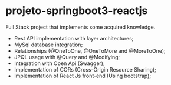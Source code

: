 # projeto-springboot3-reactjs
Full Stack project that implements some acquired knowledge.
 - Rest API implementation with layer architectures;
 - MySql database integration;
 - Relationships (@OneToOne, @OneToMore and @MoreToOne);
 - JPQL usage with @Query and @Modifying;
 - Integration with Open Api (Swagger);
 - Implementation of CORs (Cross-Origin Resource Sharing);
 - Implementation of React Js front-end (Using bootstrap);

